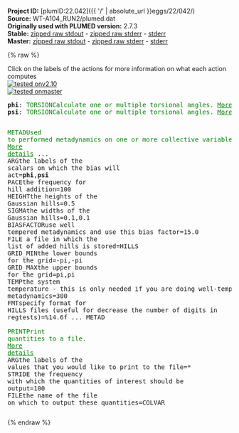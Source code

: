 **Project ID:** [plumID:22.042]({{ '/' | absolute_url }}eggs/22/042/)  
**Source:** WT-A104_RUN2/plumed.dat  
**Originally used with PLUMED version:** 2.7.3  
**Stable:** [zipped raw stdout](plumed.dat.plumed.stdout.txt.zip) - [zipped raw stderr](plumed.dat.plumed.stderr.txt.zip) - [stderr](plumed.dat.plumed.stderr)  
**Master:** [zipped raw stdout](plumed.dat.plumed_master.stdout.txt.zip) - [zipped raw stderr](plumed.dat.plumed_master.stderr.txt.zip) - [stderr](plumed.dat.plumed_master.stderr)  

{% raw %}
<div class="plumedpreheader">
<div class="headerInfo" id="value_details_data/WT-A104_RUN2/plumed.dat"> Click on the labels of the actions for more information on what each action computes </div>
<div class="containerBadge">
<div class="headerBadge"><a href="plumed.dat.plumed.stderr"><img src="https://img.shields.io/badge/v2.10-passing-green.svg" alt="tested onv2.10" /></a></div>
<div class="headerBadge"><a href="plumed.dat.plumed_master.stderr"><img src="https://img.shields.io/badge/master-passing-green.svg" alt="tested onmaster" /></a></div>
</div>
</div>
<pre class="plumedlisting">
<b name="data/WT-A104_RUN2/plumed.datphi" onclick='showPath("data/WT-A104_RUN2/plumed.dat","data/WT-A104_RUN2/plumed.datphi","data/WT-A104_RUN2/plumed.datphi","brown")'>phi</b>: <span class="plumedtooltip" style="color:green">TORSION<span class="right">Calculate one or multiple torsional angles. <a href="https://www.plumed.org/doc-master/user-doc/html/TORSION" style="color:green">More details</a><i></i></span></span> <span class="plumedtooltip">ATOMS<span class="right">the four atoms involved in the torsional angle<i></i></span></span>=1402,1404,1406,1412
<span style="display:none;" id="data/WT-A104_RUN2/plumed.datphi">The TORSION action with label <b>phi</b> calculates the following quantities:<table  align="center" frame="void" width="95%" cellpadding="5%"><tr><td width="5%"><b> Quantity </b>  </td><td><b> Description </b> </td></tr><tr><td width="5%">phi.value</td><td>the TORSION involving these atoms</td></tr></table></span><b name="data/WT-A104_RUN2/plumed.datpsi" onclick='showPath("data/WT-A104_RUN2/plumed.dat","data/WT-A104_RUN2/plumed.datpsi","data/WT-A104_RUN2/plumed.datpsi","brown")'>psi</b>: <span class="plumedtooltip" style="color:green">TORSION<span class="right">Calculate one or multiple torsional angles. <a href="https://www.plumed.org/doc-master/user-doc/html/TORSION" style="color:green">More details</a><i></i></span></span> <span class="plumedtooltip">ATOMS<span class="right">the four atoms involved in the torsional angle<i></i></span></span>=1404,1406,1412,1414

<span style="display:none;" id="data/WT-A104_RUN2/plumed.datpsi">The TORSION action with label <b>psi</b> calculates the following quantities:<table  align="center" frame="void" width="95%" cellpadding="5%"><tr><td width="5%"><b> Quantity </b>  </td><td><b> Description </b> </td></tr><tr><td width="5%">psi.value</td><td>the TORSION involving these atoms</td></tr></table></span><span class="plumedtooltip" style="color:green">METAD<span class="right">Used to performed metadynamics on one or more collective variables. <a href="https://www.plumed.org/doc-master/user-doc/html/METAD" style="color:green">More details</a><i></i></span></span> ...
  <span class="plumedtooltip">ARG<span class="right">the labels of the scalars on which the bias will act<i></i></span></span>=<b name="data/WT-A104_RUN2/plumed.datphi">phi</b>,<b name="data/WT-A104_RUN2/plumed.datpsi">psi</b>
  <span class="plumedtooltip">PACE<span class="right">the frequency for hill addition<i></i></span></span>=100
  <span class="plumedtooltip">HEIGHT<span class="right">the heights of the Gaussian hills<i></i></span></span>=0.5
  <span class="plumedtooltip">SIGMA<span class="right">the widths of the Gaussian hills<i></i></span></span>=0.1,0.1
  <span class="plumedtooltip">BIASFACTOR<span class="right">use well tempered metadynamics and use this bias factor<i></i></span></span>=15.0
  <span class="plumedtooltip">FILE<span class="right"> a file in which the list of added hills is stored<i></i></span></span>=HILLS
  <span class="plumedtooltip">GRID_MIN<span class="right">the lower bounds for the grid<i></i></span></span>=-pi,-pi
  <span class="plumedtooltip">GRID_MAX<span class="right">the upper bounds for the grid<i></i></span></span>=pi,pi
  <span class="plumedtooltip">TEMP<span class="right">the system temperature - this is only needed if you are doing well-tempered metadynamics<i></i></span></span>=300
  <span class="plumedtooltip">FMT<span class="right">specify format for HILLS files (useful for decrease the number of digits in regtests)<i></i></span></span>=%14.6f
... METAD
<br/><span style="display:none;" id="data/WT-A104_RUN2/plumed.dat">The METAD action with label <b></b> calculates the following quantities:<table  align="center" frame="void" width="95%" cellpadding="5%"><tr><td width="5%"><b> Quantity </b>  </td><td><b> Description </b> </td></tr><tr><td width="5%">.bias</td><td>the instantaneous value of the bias potential</td></tr></table></span><span class="plumedtooltip" style="color:green">PRINT<span class="right">Print quantities to a file. <a href="https://www.plumed.org/doc-master/user-doc/html/PRINT" style="color:green">More details</a><i></i></span></span> <span class="plumedtooltip">ARG<span class="right">the labels of the values that you would like to print to the file<i></i></span></span>=* <span class="plumedtooltip">STRIDE<span class="right"> the frequency with which the quantities of interest should be output<i></i></span></span>=100 <span class="plumedtooltip">FILE<span class="right">the name of the file on which to output these quantities<i></i></span></span>=COLVAR
</pre>
{% endraw %}
